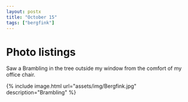 ```yaml
---
layout: postx
title: "October 15"
tags: ["bergfink"]
---
```

# Photo listings
Saw a Brambling in the tree outside my window from the comfort of my office
chair.

{% include image.html url="assets/img/Bergfink.jpg" description="Brambling" %}
